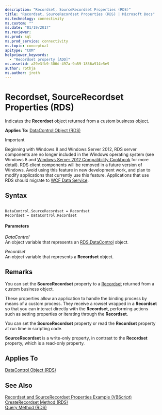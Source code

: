 ```yaml
---
description: "Recordset, SourceRecordset Properties (RDS)"
title: "Recordset, SourceRecordset Properties (RDS) | Microsoft Docs"
ms.technology: connectivity
ms.custom: ""
ms.date: "01/19/2017"
ms.reviewer: 
ms.prod: sql  
ms.prod_service: connectivity
ms.topic: conceptual
apitype: "COM"
helpviewer_keywords: 
  - "Recordset property [ADO]"
ms.assetid: a29e3fb9-306d-497a-9a59-1856a914e5e9
author: rothja
ms.author: jroth
---
```

# Recordset, SourceRecordset Properties (RDS)
Indicates the **Recordset** object returned from a custom business object.  
  
 **Applies To:** [DataControl Object (RDS)](../../../ado/reference/rds-api/datacontrol-object-rds.md)  
  
> [!IMPORTANT]
>  Beginning with Windows 8 and Windows Server 2012, RDS server components are no longer included in the Windows operating system (see Windows 8 and [Windows Server 2012 Compatibility Cookbook](https://www.microsoft.com/download/details.aspx?id=27416) for more detail). RDS client components will be removed in a future version of Windows. Avoid using this feature in new development work, and plan to modify applications that currently use this feature. Applications that use RDS should migrate to [WCF Data Service](https://go.microsoft.com/fwlink/?LinkId=199565).  
  
## Syntax  
  
```  
  
DataControl.SourceRecordset = Recordset  
Recordset = DataControl.Recordset   
```  
  
#### Parameters  
 *DataControl*  
 An object variable that represents an [RDS.DataControl](../../../ado/reference/rds-api/datacontrol-object-rds.md) object.  
  
 *Recordset*  
 An object variable that represents a **Recordset** object.  
  
## Remarks  
 You can set the **SourceRecordset** property to a [Recordset](../../../ado/reference/ado-api/recordset-object-ado.md) returned from a custom business object.  
  
 These properties allow an application to handle the binding process by means of a custom process. They receive a rowset wrapped in a **Recordset** so that you can interact directly with the **Recordset**, performing actions such as setting properties or iterating through the **Recordset**.  
  
 You can set the **SourceRecordset** property or read the **Recordset** property at run time in scripting code.  
  
 **SourceRecordset** is a write-only property, in contrast to the **Recordset** property, which is a read-only property.  
  
## Applies To  
 [DataControl Object (RDS)](../../../ado/reference/rds-api/datacontrol-object-rds.md)  
  
## See Also  
 [Recordset and SourceRecordset Properties Example (VBScript)](../../../ado/reference/rds-api/recordset-and-sourcerecordset-properties-example-vbscript.md)   
 [CreateRecordset Method (RDS)](../../../ado/reference/rds-api/createrecordset-method-rds.md)   
 [Query Method (RDS)](../../../ado/reference/rds-api/query-method-rds.md)


